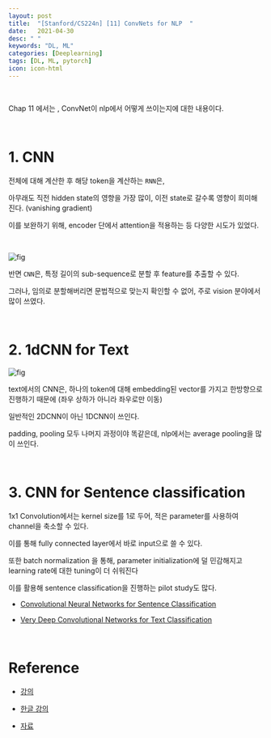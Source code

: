 ```yaml
---
layout: post
title:  "[Stanford/CS224n] [11] ConvNets for NLP  "
date:   2021-04-30
desc: " "
keywords: "DL, ML"
categories: [Deeplearning]
tags: [DL, ML, pytorch]
icon: icon-html
---
```



<br>


Chap 11 에서는 , ConvNet이 nlp에서 어떻게 쓰이는지에 대한 내용이다.


<br>

# 1. CNN

전체에 대해 계산한 후 해당 token을 계산하는 `RNN`은,

아무래도 직전 hidden state의 영향을 가장 많이, 이전 state로 갈수록 영향이 희미해진다. (vanishing gradient)

이를 보완하기 위해, encoder 단에서 attention을 적용하는 등 다양한 시도가 있었다.

<br>


![fig](https://miro.medium.com/freeze/max/800/1*O06nY1U7zoP4vE5AZEnxKA.gif)

반면 `CNN`은, 특정 길이의 sub-sequence로 분할 후 feature를 추출할 수 있다.

그러나, 임의로 분할해버리면 문법적으로 맞는지 확인할 수 없어, 주로 vision 분야에서 많이 쓰였다.


<br>


# 2. 1dCNN for Text


![fig](https://www.researchgate.net/publication/329201018/figure/fig2/AS:697400008138753@1543284527161/The-architecture-of-our-1D-CNN-model-This-model-consists-of-two-convolutional-layers.png)

text에서의 CNN은, 하나의 token에 대해 embedding된 vector를 가지고 한방향으로 진행하기 때문에 (좌우 상하가 아니라 좌우로만 이동)

 일반적인 2DCNN이 아닌 1DCNN이 쓰인다.

padding, pooling 모두 나머지 과정이야 똑같은데, nlp에서는 average pooling을 많이 쓰인다.

<br>

# 3. CNN for Sentence classification

1x1 Convolution에서는 kernel size를 1로 두어, 적은 parameter를 사용하여 channel을 축소할 수 있다.

이를 통해 fully connected layer에서 바로 input으로 쓸 수 있다.

또한 batch normalization 을 통해, parameter initialization에 덜 민감해지고 learning rate에 대한 tuning이 더 쉬워진다

이를 활용해 sentence classification을 진행하는 pilot study도 많다.


- [Convolutional Neural Networks for Sentence Classification](https://www.aclweb.org/anthology/D14-1181/)

- [Very Deep Convolutional Networks for Text Classification](https://arxiv.org/abs/1606.01781)


<br>


# Reference

- [강의](https://www.youtube.com/watch?v=8rXD5-xhemo&list=PLoROMvodv4rOhcuXMZkNm7j3fVwBBY42z)

- [한글 강의](https://www.youtube.com/watch?v=9woiID8QzbE&list=PLetSlH8YjIfVdobI2IkAQnNTb1Bt5Ji9U)

- [자료 ](https://web.stanford.edu/class/archive/cs/cs224n/cs224n.1194/)
